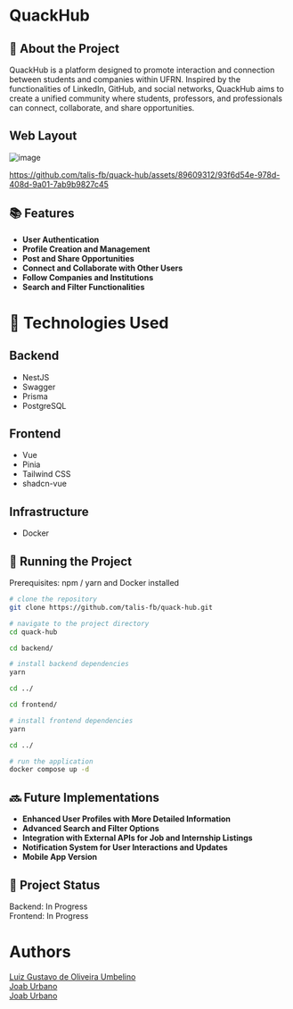 # QuackHub

## :memo: About the Project
QuackHub is a platform designed to promote interaction and connection between students and companies within UFRN. Inspired by the functionalities of LinkedIn, GitHub, and social networks, QuackHub aims to create a unified community where students, professors, and professionals can connect, collaborate, and share opportunities.

## Web Layout
![image](https://github.com/talis-fb/quack-hub/assets/89609312/c1504023-2908-4982-8a77-c42f9815b9e2)

https://github.com/talis-fb/quack-hub/assets/89609312/93f6d54e-978d-408d-9a01-7ab9b9827c45

## :books: Features
* **User Authentication**
* **Profile Creation and Management**
* **Post and Share Opportunities**
* **Connect and Collaborate with Other Users**
* **Follow Companies and Institutions**
* **Search and Filter Functionalities**

# :wrench: Technologies Used
## Backend
* NestJS
* Swagger
* Prisma
* PostgreSQL

## Frontend
* Vue
* Pinia
* Tailwind CSS
* shadcn-vue

## Infrastructure
* Docker

## :rocket: Running the Project
Prerequisites: npm / yarn and Docker installed

```bash
# clone the repository
git clone https://github.com/talis-fb/quack-hub.git

# navigate to the project directory
cd quack-hub

cd backend/

# install backend dependencies
yarn

cd ../

cd frontend/

# install frontend dependencies
yarn

cd ../

# run the application
docker compose up -d
```

## :soon: Future Implementations
* **Enhanced User Profiles with More Detailed Information**
* **Advanced Search and Filter Options**
* **Integration with External APIs for Job and Internship Listings**
* **Notification System for User Interactions and Updates**
* **Mobile App Version**

## :dart: Project Status
Backend: In Progress  
Frontend: In Progress

# Authors
<a href="https://github.com/luizgustavoou">Luiz Gustavo de Oliveira Umbelino</a><br>
<a href="https://github.com/JoabUrbano">Joab Urbano</a><br>
<a href="https://github.com/talis-fb">Joab Urbano</a><br>
